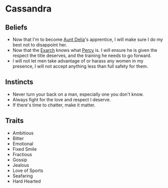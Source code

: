 # Cassandra
## Beliefs
* Now that I'm to become [Aunt Delia](NPCs/TrokosNPCs#delia)'s apprentice, I will make sure I do my best not to disappoint her.
* Now that the [Exarch](NPCs/TrokosNPCs#exarch-andros) knows what [Percy](NPCs/OtherNPCs#perseus) is. I will ensure he is given the respect the title deserves, and the training he needs to go forward.
* I will not let men take advantage of or harass any women in my presence, I will not accept anything less than full safety for them.

## Instincts
- Never turn your back on a man, especially one you don't know.
- Always fight for the love and respect I deserve.
- If there's time to chatter, make it matter.

## Traits
- Ambitious
- Bitter
- Emotional
- Fixed Smile
- Fractious
- Gossip
- Jealous
- Love of Sports
- Seafaring
- Hard Hearted
